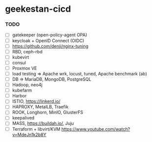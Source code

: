 # geekestan-cicd

### TODO

- [ ] gatekeeper (open-policy-agent OPA)
- [ ] keycloak + OpenID Connect (OIDC)
- [ ] https://github.com/denji/nginx-tuning
- [ ] RBD, ceph-rbd
- [ ] kubevirt
- [ ] consul
- [ ] Proxmox VE
- [ ] load testing => Apache wrk, locust, tuned, Apache benchmark (ab)
- [ ] DB => MariaDB, MongoDB, PostgreSQL
- [ ] Hadoop, neo4j
- [ ] kubefarm
- [ ] Harbor
- [ ] ISTIO, https://linkerd.io/
- [ ] HAPROXY, MetalLB, Traefik
- [ ] ROOK, Longhorn, MinIO, GlusterFS
- [ ] keepalived
- [ ] MASS, https://buildah.io/,  Juju
- [ ] Terraform + libvirt/KVM https://www.youtube.com/watch?v=MdeJn1k2b8Y